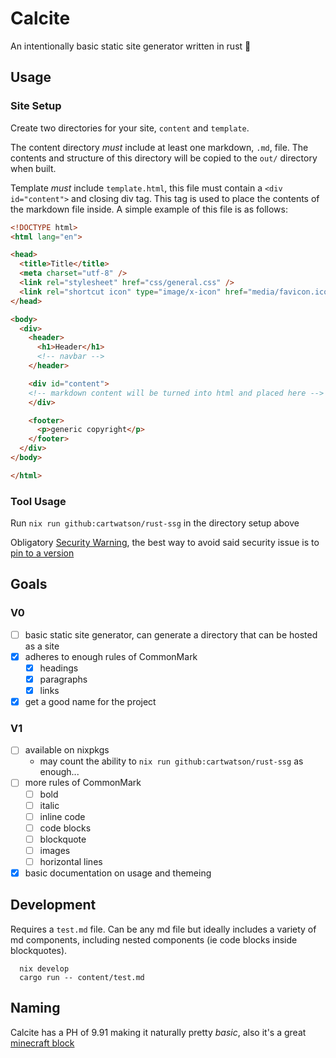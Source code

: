 # Calcite

An intentionally basic static site generator written in rust 🦀  

## Usage

### Site Setup

Create two directories for your site, `content` and `template`.

The content directory _must_ include at least one markdown, `.md`, file. The contents and structure of this directory will be copied to the `out/` directory when built.

Template _must_ include `template.html`, this file must contain a `<div id="content">` and closing div tag. This tag is used to place the contents of the markdown file inside. A simple example of this file is as follows:

```html
<!DOCTYPE html>
<html lang="en">

<head>
  <title>Title</title>
  <meta charset="utf-8" />
  <link rel="stylesheet" href="css/general.css" />
  <link rel="shortcut icon" type="image/x-icon" href="media/favicon.ico">
</head>

<body>
  <div>
    <header>
      <h1>Header</h1>
      <!-- navbar -->
    </header>

    <div id="content">
    <!-- markdown content will be turned into html and placed here -->
    </div>

    <footer>
      <p>generic copyright</p>
    </footer>
  </div>
</body>

</html>
```

### Tool Usage

<!-- TODO: put version number at end of command when available, ie `nix run github:cartwatson/rust-ssg/v1.0.0` -->
Run `nix run github:cartwatson/rust-ssg` in the directory setup above

Obligatory [Security Warning](https://determinate.systems/posts/nix-run/#security-warning), the best way to avoid said security issue is to [pin to a version](https://determinate.systems/posts/nix-run/#using-git-revisions-as-a-versioning-mechanism)

## Goals

### V0

- [ ] basic static site generator, can generate a directory that can be hosted as a site
- [X] adheres to enough rules of CommonMark
  - [X] headings
  - [X] paragraphs
  - [X] links
- [X] get a good name for the project

### V1

- [ ] available on nixpkgs
  - may count the ability to `nix run github:cartwatson/rust-ssg` as enough...
- [ ] more rules of CommonMark
  - [ ] bold
  - [ ] italic
  - [ ] inline code
  - [ ] code blocks
  - [ ] blockquote
  - [ ] images
  - [ ] horizontal lines
- [X] basic documentation on usage and themeing

## Development

Requires a `test.md` file. Can be any md file but ideally includes a variety of md components, including nested components (ie code blocks inside blockquotes).

```
  nix develop
  cargo run -- content/test.md
```

## Naming

Calcite has a PH of 9.91 making it naturally pretty _basic_, also it's a great [minecraft block](https://minecraft.wiki/w/Calcite)
